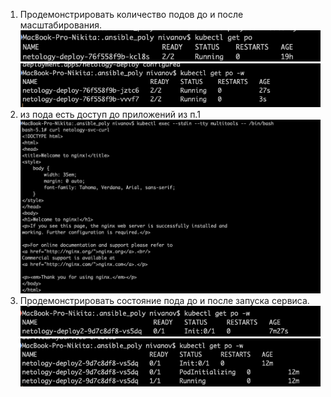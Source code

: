 1. Продемонстрировать количество подов до и после масштабирования.
![first](./images/kube-3_1.png)
![second](./images/kube-3_2.png)
2. из пода есть доступ до приложений из п.1
![third](./images/kube-3_3.png) 
3. Продемонстрировать состояние пода до и после запуска сервиса.
![third](./images/kube-3_4.png) 
![third](./images/kube-3_5.png) 